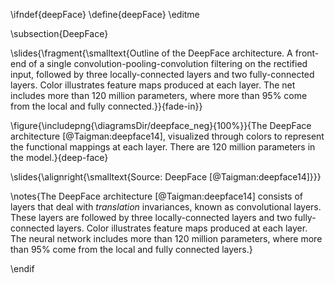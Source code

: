 \ifndef{deepFace}
\define{deepFace}
\editme

\subsection{DeepFace}

\slides{\fragment{\smalltext{Outline of the DeepFace architecture. A front-end of a single convolution-pooling-convolution filtering on the rectified input, followed by three locally-connected layers and two fully-connected layers. Color illustrates feature maps produced at each layer. The net includes more than 120 million parameters, where more than 95% come from the local and fully connected.}}{fade-in}}

\figure{\includepng{\diagramsDir/deepface_neg}{100%}}{The DeepFace architecture [@Taigman:deepface14], visualized through colors to represent the functional mappings at each layer. There are 120 million parameters in the model.}{deep-face}

\slides{\alignright{\smalltext{Source: DeepFace [@Taigman:deepface14]}}}

\notes{The DeepFace architecture [@Taigman:deepface14] consists of layers that deal  with *translation* invariances, known as convolutional layers. These layers are followed by three locally-connected layers and two fully-connected layers. Color illustrates feature maps produced at each layer. The neural network includes more than 120 million parameters, where more than 95% come from the local and fully connected layers.}


\endif
